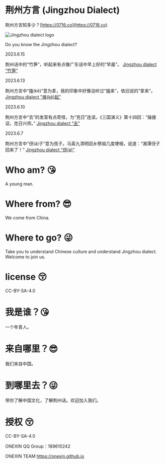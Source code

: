 # 荆州方言 (Jingzhou Dialect) 
荆州方言知多少？[https://0716.co](https://0716.co)

![Jingzhou dialect logo](https://jingzhou-dialect.github.io/Jingzhou-dialect-logo.png)

Do you know the Jingzhou dialect?

2023.6.15 

荆州话中的“竹笋”，听起来有点像广东话中早上好的“早晨”。
[Jingzhou dialect “竹笋”](https://jingzhou-dialect.github.io/Jingzhou-dialect-8.png)

2023.6.13

荆州方言中“搕(kē)”意为拿，我的印象中好像没听过“搕来”，依旧说的“拿来”。
[Jingzhou dialect "搕(kē)起"](https://jingzhou-dialect.github.io/Jingzhou-dialect-6.png)

2023.6.10

荆州方言中“去”的发音有点奇怪，为“克日”连读。《三国演义》第十四回：“操接诏，克日兴师。”
[Jingzhou dialect “去”](https://jingzhou-dialect.github.io/Jingzhou-dialect-3.png)

2023.6.7

荆州方言中“伢(á)子”意为孩子。马英九清明回乡祭祖几度哽咽，说道：“湘潭伢子回来了！”
[Jingzhou dialect “伢(á)”](https://jingzhou-dialect.github.io/Jingzhou-dialect-1.png)

# Who am? 😘
A young man.

# Where from? 😎‍
We come from China.

# Where to go? 😜
Take you to understand Chinese culture and understand Jingzhou dialect. Welcome to join us.

# license 😚‍
CC-BY-SA-4.0


# 我是谁？😘
一个年青人。

# 来自哪里？😎‍
我们来自中国。

# 到哪里去？😜
带你了解中国文化，了解荆州话。欢迎加入我们。

# 授权 😚‍
CC-BY-SA-4.0


ONEXIN QQ Group：189610242

ONEXIN TEAM https://onexin.github.io
